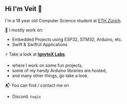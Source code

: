 ## Hi I'm Veit 👋

I'm a 18 year old Computer Science student at [ETH Zürich](https://ethz.ch).

🔭 I mostly work on: 

- Embedded Projects using ESP32, STM32, Arduino, etc.
- Swift & SwiftUI Applications

⚡ Take a look at [__IgnyteX Labs__](https://github.com/IgnyteX-Labs).

- where I work on some fun projects,
- some of my handy Arduino libraries are hosted,
- and many other things, go take a look.

📬 You can find / contact me on

- Discord: ``toqix``

<!--
**toqix/toqix** is a ✨ _special_ ✨ repository because its `README.md` (this file) appears on your GitHub profile.

Here are some ideas to get you started:

- 🔭 I’m currently working on ...
- 🌱 I’m currently learning ...
- 👯 I’m looking to collaborate on ...
- 🤔 I’m looking for help with ...
- 💬 Ask me about ...
- 📫 How to reach me: ...
- 😄 Pronouns: ...
- ⚡ Fun fact: ...
-->
